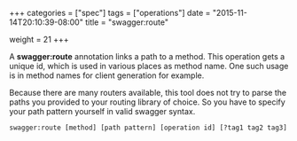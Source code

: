 +++
categories = ["spec"]
tags = ["operations"]
date = "2015-11-14T20:10:39-08:00"
title = "swagger:route"

weight = 21
+++

A **swagger:route** annotation links a path to a method.
This operation gets a unique id, which is used in various places as method name.
One such usage is in method names for client generation for example.

Because there are many routers available, this tool does not try to parse the paths
you provided to your routing library of choice. So you have to specify your path pattern
yourself in valid swagger syntax.

```
swagger:route [method] [path pattern] [operation id] [?tag1 tag2 tag3]
```
